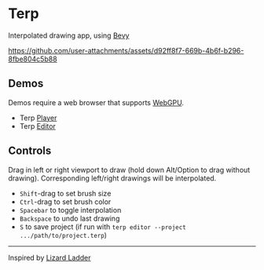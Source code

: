 # Terp

Interpolated drawing app, using [Bevy](https://bevyengine.org/)


https://github.com/user-attachments/assets/d92ff8f7-669b-4b6f-b296-8fbe804c5b88

## Demos

Demos require a web browser that supports [WebGPU](https://caniuse.com/webgpu).

* Terp [Player](https://rectalogic.com/terp/player.html)
* Terp [Editor](https://rectalogic.com/terp/editor.html)

## Controls

Drag in left or right viewport to draw (hold down Alt/Option to drag without drawing).
Corresponding left/right drawings will be interpolated.
* `Shift`-drag to set brush size
* `Ctrl`-drag to set brush color
* `Spacebar` to toggle interpolation
* `Backspace` to undo last drawing
* `S` to save project (if run with `terp editor --project .../path/to/project.terp`)

---

Inspired by [Lizard Ladder](http://www.tedwiggin.com/LizardLadder/)
